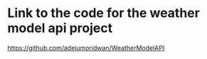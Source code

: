 # Link to the code for the weather model api project

https://github.com/adejumoridwan/WeatherModelAPI
